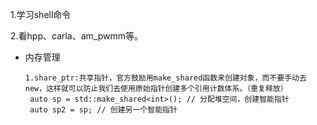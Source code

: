 1.学习shell命令

2.看hpp、carla、am_pwmm等。

- 内存管理

  ```
  1.share_ptr:共享指针，官方鼓励用make_shared函数来创建对象，而不要手动去new，这样就可以防止我们去使用原始指针创建多个引用计数体系。（重复释放）
   auto sp = std::make_shared<int>(); // 分配堆空间，创建智能指针
   auto sp2 = sp; // 创建另一个智能指针
  ```

  